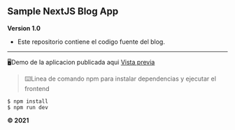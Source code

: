 ## Sample NextJS Blog App

**Version 1.0** 
- Este repositorio contiene el codigo fuente del blog.
---
🖥Demo de la aplicacion publicada aqui [Vista previa](https://nextjs-blog-app-psi.vercel.app/)

> ⌨️Linea de comando npm para instalar dependencias y ejecutar el frontend

```shell
$ npm install
$ npm run dev
```

**© 2021** 

